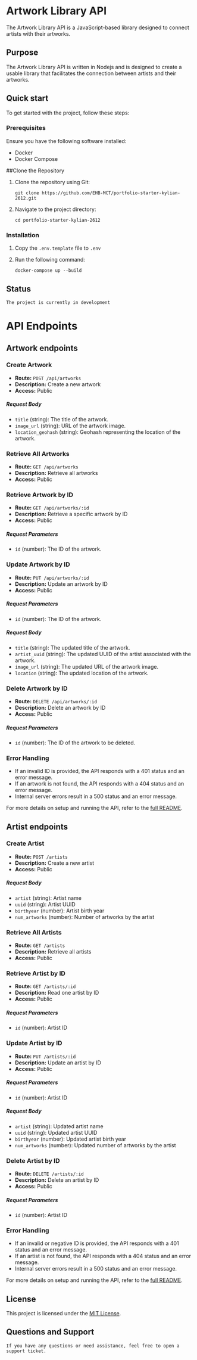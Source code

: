 # Artwork Library API

The Artwork Library API is a JavaScript-based library designed to connect artists with their artworks.

## Purpose

The Artwork Library API is written in Nodejs and is designed to create a usable library that facilitates the connection between artists and their artworks.

## Quick start

To get started with the project, follow these steps:

### Prerequisites

Ensure you have the following software installed:

- Docker
- Docker Compose

##Clone the Repository
1. Clone the repository using Git: 
   ```
   git clone https://github.com/EHB-MCT/portfolio-starter-kylian-2612.git
   ```
2. Navigate to the project directory:
   ```
   cd portfolio-starter-kylian-2612
   ```

### Installation

1. Copy the `.env.template` file to `.env`
2. Run the following command:

   ```
   docker-compose up --build
   ```
## Status 
    
    The project is currently in development

# API Endpoints
## Artwork endpoints
### Create Artwork

- **Route:** `POST /api/artworks`
- **Description:** Create a new artwork
- **Access:** Public

##### Request Body

- `title` (string): The title of the artwork.
- `image_url` (string): URL of the artwork image.
- `location_geohash` (string): Geohash representing the location of the artwork.

### Retrieve All Artworks

- **Route:** `GET /api/artworks`
- **Description:** Retrieve all artworks
- **Access:** Public

### Retrieve Artwork by ID

- **Route:** `GET /api/artworks/:id`
- **Description:** Retrieve a specific artwork by ID
- **Access:** Public

##### Request Parameters

- `id` (number): The ID of the artwork.

### Update Artwork by ID

- **Route:** `PUT /api/artworks/:id`
- **Description:** Update an artwork by ID
- **Access:** Public

##### Request Parameters

- `id` (number): The ID of the artwork.

##### Request Body

- `title` (string): The updated title of the artwork.
- `artist_uuid` (string): The updated UUID of the artist associated with the artwork.
- `image_url` (string): The updated URL of the artwork image.
- `location` (string): The updated location of the artwork.

### Delete Artwork by ID

- **Route:** `DELETE /api/artworks/:id`
- **Description:** Delete an artwork by ID
- **Access:** Public

##### Request Parameters

- `id` (number): The ID of the artwork to be deleted.

### Error Handling

- If an invalid ID is provided, the API responds with a 401 status and an error message.
- If an artwork is not found, the API responds with a 404 status and an error message.
- Internal server errors result in a 500 status and an error message.

For more details on setup and running the API, refer to the [full README](./README.md).

## Artist endpoints

### Create Artist

- **Route:** `POST /artists`
- **Description:** Create a new artist
- **Access:** Public

##### Request Body

- `artist` (string): Artist name
- `uuid` (string): Artist UUID
- `birthyear` (number): Artist birth year
- `num_artworks` (number): Number of artworks by the artist

### Retrieve All Artists

- **Route:** `GET /artists`
- **Description:** Retrieve all artists
- **Access:** Public

### Retrieve Artist by ID

- **Route:** `GET /artists/:id`
- **Description:** Read one artist by ID
- **Access:** Public

##### Request Parameters

- `id` (number): Artist ID

### Update Artist by ID

- **Route:** `PUT /artists/:id`
- **Description:** Update an artist by ID
- **Access:** Public

##### Request Parameters

- `id` (number): Artist ID

##### Request Body

- `artist` (string): Updated artist name
- `uuid` (string): Updated artist UUID
- `birthyear` (number): Updated artist birth year
- `num_artworks` (number): Updated number of artworks by the artist

### Delete Artist by ID

- **Route:** `DELETE /artists/:id`
- **Description:** Delete an artist by ID
- **Access:** Public

##### Request Parameters

- `id` (number): Artist ID

### Error Handling

- If an invalid or negative ID is provided, the API responds with a 401 status and an error message.
- If an artist is not found, the API responds with a 404 status and an error message.
- Internal server errors result in a 500 status and an error message.

For more details on setup and running the API, refer to the [full README](./README.md).


## License

This project is licensed under the [MIT License](LICENSE).

## Questions and Support

    If you have any questions or need assistance, feel free to open a support ticket.



